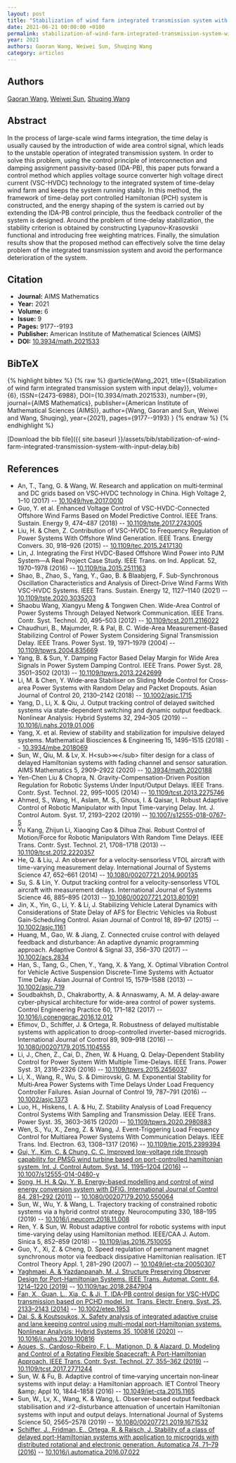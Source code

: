 ```yaml
---
layout: post
title: "Stabilization of wind farm integrated transmission system with input delay"
date: 2021-06-21 00:00:00 +0100
permalink: stabilization-of-wind-farm-integrated-transmission-system-with-input-delay
year: 2021
authors: Gaoran Wang, Weiwei Sun, Shuqing Wang
category: articles
---
```

 
## Authors
[Gaoran Wang](authors/gaoran-wang), [Weiwei Sun](authors/weiwei-sun), [Shuqing Wang](authors/shuqing-wang)
 
## Abstract
In the process of large-scale wind farms integration, the time delay is usually caused by the introduction of wide area control signal, which leads to the unstable operation of integrated transmission system. In order to solve this problem, using the control principle of interconnection and damping assignment passivity-based (IDA-PB), this paper puts forward a control method which applies voltage source converter high voltage direct current (VSC-HVDC) technology to the integrated system of time-delay wind farm and keeps the system running stably. In this method, the framework of time-delay port controlled Hamiltonian (PCH) system is constructed, and the energy shaping of the system is carried out by extending the IDA-PB control principle, thus the feedback controller of the system is designed. Around the problem of time-delay stabilization, the stability criterion is obtained by constructing Lyapunov-Krasovskii functional and introducing free weighting matrices. Finally, the simulation results show that the proposed method can effectively solve the time delay problem of the integrated transmission system and avoid the performance deterioration of the system.
 
## Citation
- **Journal:** AIMS Mathematics
- **Year:** 2021
- **Volume:** 6
- **Issue:** 9
- **Pages:** 9177--9193
- **Publisher:** American Institute of Mathematical Sciences (AIMS)
- **DOI:** [10.3934/math.2021533](https://doi.org/10.3934/math.2021533)
 
## BibTeX
{% highlight bibtex %}
{% raw %}
@article{Wang_2021,
  title={{Stabilization of wind farm integrated transmission system with input delay}},
  volume={6},
  ISSN={2473-6988},
  DOI={10.3934/math.2021533},
  number={9},
  journal={AIMS Mathematics},
  publisher={American Institute of Mathematical Sciences (AIMS)},
  author={Wang, Gaoran and Sun, Weiwei and Wang, Shuqing},
  year={2021},
  pages={9177--9193}
}
{% endraw %}
{% endhighlight %}
 
[Download the bib file]({{ site.baseurl }}/assets/bib/stabilization-of-wind-farm-integrated-transmission-system-with-input-delay.bib)
 
## References
- An, T., Tang, G. & Wang, W. Research and application on multi‐terminal and DC grids based on VSC‐HVDC technology in China. High Voltage 2, 1–10 (2017) -- [10.1049/hve.2017.0010](https://doi.org/10.1049/hve.2017.0010)
- Guo, Y. et al. Enhanced Voltage Control of VSC-HVDC-Connected Offshore Wind Farms Based on Model Predictive Control. IEEE Trans. Sustain. Energy 9, 474–487 (2018) -- [10.1109/tste.2017.2743005](https://doi.org/10.1109/tste.2017.2743005)
- Liu, H. & Chen, Z. Contribution of VSC-HVDC to Frequency Regulation of Power Systems With Offshore Wind Generation. IEEE Trans. Energy Convers. 30, 918–926 (2015) -- [10.1109/tec.2015.2417130](https://doi.org/10.1109/tec.2015.2417130)
- Lin, J. Integrating the First HVDC-Based Offshore Wind Power into PJM System—A Real Project Case Study. IEEE Trans. on Ind. Applicat. 52, 1970–1978 (2016) -- [10.1109/tia.2015.2511163](https://doi.org/10.1109/tia.2015.2511163)
- Shao, B., Zhao, S., Yang, Y., Gao, B. & Blaabjerg, F. Sub-Synchronous Oscillation Characteristics and Analysis of Direct-Drive Wind Farms With VSC-HVDC Systems. IEEE Trans. Sustain. Energy 12, 1127–1140 (2021) -- [10.1109/tste.2020.3035203](https://doi.org/10.1109/tste.2020.3035203)
- Shaobu Wang, Xiangyu Meng & Tongwen Chen. Wide-Area Control of Power Systems Through Delayed Network Communication. IEEE Trans. Contr. Syst. Technol. 20, 495–503 (2012) -- [10.1109/tcst.2011.2116022](https://doi.org/10.1109/tcst.2011.2116022)
- Chaudhuri, B., Majumder, R. & Pal, B. C. Wide-Area Measurement-Based Stabilizing Control of Power System Considering Signal Transmission Delay. IEEE Trans. Power Syst. 19, 1971–1979 (2004) -- [10.1109/tpwrs.2004.835669](https://doi.org/10.1109/tpwrs.2004.835669)
- Yang, B. & Sun, Y. Damping Factor Based Delay Margin for Wide Area Signals in Power System Damping Control. IEEE Trans. Power Syst. 28, 3501–3502 (2013) -- [10.1109/tpwrs.2013.2242699](https://doi.org/10.1109/tpwrs.2013.2242699)
- Li, M. & Chen, Y. Wide‐area Stabiliser on Sliding Mode Control for Cross‐area Power Systems with Random Delay and Packet Dropouts. Asian Journal of Control 20, 2130–2142 (2018) -- [10.1002/asjc.1715](https://doi.org/10.1002/asjc.1715)
- Yang, D., Li, X. & Qiu, J. Output tracking control of delayed switched systems via state-dependent switching and dynamic output feedback. Nonlinear Analysis: Hybrid Systems 32, 294–305 (2019) -- [10.1016/j.nahs.2019.01.006](https://doi.org/10.1016/j.nahs.2019.01.006)
- Yang, X. et al. Review of stability and stabilization for impulsive delayed systems. Mathematical Biosciences &amp; Engineering 15, 1495–1515 (2018) -- [10.3934/mbe.2018069](https://doi.org/10.3934/mbe.2018069)
- Sun, W., Qiu, M. & Lv, X. H&lt;sub&gt;∞&lt;/sub&gt; filter design for a class of delayed Hamiltonian systems with fading channel and sensor saturation. AIMS Mathematics 5, 2909–2922 (2020) -- [10.3934/math.2020188](https://doi.org/10.3934/math.2020188)
- Yen-Chen Liu & Chopra, N. Gravity-Compensation-Driven Position Regulation for Robotic Systems Under Input/Output Delays. IEEE Trans. Contr. Syst. Technol. 22, 995–1005 (2014) -- [10.1109/tcst.2013.2275746](https://doi.org/10.1109/tcst.2013.2275746)
- Ahmed, S., Wang, H., Aslam, M. S., Ghous, I. & Qaisar, I. Robust Adaptive Control of Robotic Manipulator with Input Time-varying Delay. Int. J. Control Autom. Syst. 17, 2193–2202 (2019) -- [10.1007/s12555-018-0767-5](https://doi.org/10.1007/s12555-018-0767-5)
- Yu Kang, Zhijun Li, Xiaoqing Cao & Dihua Zhai. Robust Control of Motion/Force for Robotic Manipulators With Random Time Delays. IEEE Trans. Contr. Syst. Technol. 21, 1708–1718 (2013) -- [10.1109/tcst.2012.2220357](https://doi.org/10.1109/tcst.2012.2220357)
- He, Q. & Liu, J. An observer for a velocity-sensorless VTOL aircraft with time-varying measurement delay. International Journal of Systems Science 47, 652–661 (2014) -- [10.1080/00207721.2014.900135](https://doi.org/10.1080/00207721.2014.900135)
- Su, S. & Lin, Y. Output tracking control for a velocity-sensorless VTOL aircraft with measurement delays. International Journal of Systems Science 46, 885–895 (2013) -- [10.1080/00207721.2013.801091](https://doi.org/10.1080/00207721.2013.801091)
- Jin, X., Yin, G., Li, Y. & Li, J. Stabilizing Vehicle Lateral Dynamics with Considerations of State Delay of AFS for Electric Vehicles via Robust Gain‐Scheduling Control. Asian Journal of Control 18, 89–97 (2015) -- [10.1002/asjc.1161](https://doi.org/10.1002/asjc.1161)
- Huang, M., Gao, W. & Jiang, Z. Connected cruise control with delayed feedback and disturbance: An adaptive dynamic programming approach. Adaptive Control &amp; Signal 33, 356–370 (2017) -- [10.1002/acs.2834](https://doi.org/10.1002/acs.2834)
- Han, S., Tang, G., Chen, Y., Yang, X. & Yang, X. Optimal Vibration Control for Vehicle Active Suspension Discrete‐Time Systems with Actuator Time Delay. Asian Journal of Control 15, 1579–1588 (2013) -- [10.1002/asjc.719](https://doi.org/10.1002/asjc.719)
- Soudbakhsh, D., Chakrabortty, A. & Annaswamy, A. M. A delay-aware cyber-physical architecture for wide-area control of power systems. Control Engineering Practice 60, 171–182 (2017) -- [10.1016/j.conengprac.2016.12.012](https://doi.org/10.1016/j.conengprac.2016.12.012)
- Efimov, D., Schiffer, J. & Ortega, R. Robustness of delayed multistable systems with application to droop-controlled inverter-based microgrids. International Journal of Control 89, 909–918 (2016) -- [10.1080/00207179.2015.1104555](https://doi.org/10.1080/00207179.2015.1104555)
- Li, J., Chen, Z., Cai, D., Zhen, W. & Huang, Q. Delay-Dependent Stability Control for Power System With Multiple Time-Delays. IEEE Trans. Power Syst. 31, 2316–2326 (2016) -- [10.1109/tpwrs.2015.2456037](https://doi.org/10.1109/tpwrs.2015.2456037)
- Li, X., Wang, R., Wu, S. & Dimirovski, G. M. Exponential Stability for Multi‐Area Power Systems with Time Delays Under Load Frequency Controller Failures. Asian Journal of Control 19, 787–791 (2016) -- [10.1002/asjc.1373](https://doi.org/10.1002/asjc.1373)
- Luo, H., Hiskens, I. A. & Hu, Z. Stability Analysis of Load Frequency Control Systems With Sampling and Transmission Delay. IEEE Trans. Power Syst. 35, 3603–3615 (2020) -- [10.1109/tpwrs.2020.2980883](https://doi.org/10.1109/tpwrs.2020.2980883)
- Wen, S., Yu, X., Zeng, Z. & Wang, J. Event-Triggering Load Frequency Control for Multiarea Power Systems With Communication Delays. IEEE Trans. Ind. Electron. 63, 1308–1317 (2016) -- [10.1109/tie.2015.2399394](https://doi.org/10.1109/tie.2015.2399394)
- [Gui, Y., Kim, C. & Chung, C. C. Improved low-voltage ride through capability for PMSG wind turbine based on port-controlled hamiltonian system. Int. J. Control Autom. Syst. 14, 1195–1204 (2016)](improved-low-voltage-ride-through-capability-for-pmsg-wind-turbine-based-on-port-controlled-hamiltonian-system) -- [10.1007/s12555-014-0480-y](https://doi.org/10.1007/s12555-014-0480-y)
- [Song, H. H. & Qu, Y. B. Energy-based modelling and control of wind energy conversion system with DFIG. International Journal of Control 84, 281–292 (2011)](energy-based-modelling-and-control-of-wind-energy-conversion-system-with-dfig) -- [10.1080/00207179.2010.550064](https://doi.org/10.1080/00207179.2010.550064)
- Sun, W., Wu, Y. & Wang, L. Trajectory tracking of constrained robotic systems via a hybrid control strategy. Neurocomputing 330, 188–195 (2019) -- [10.1016/j.neucom.2018.11.008](https://doi.org/10.1016/j.neucom.2018.11.008)
- Ren, Y. & Sun, W. Robust adaptive control for robotic systems with input time-varying delay using Hamiltonian method. IEEE/CAA J. Autom. Sinica 5, 852–859 (2018) -- [10.1109/jas.2016.7510055](https://doi.org/10.1109/jas.2016.7510055)
- Guo, Y., Xi, Z. & Cheng, D. Speed regulation of permanent magnet synchronous motor via feedback dissipative Hamiltonian realisation. IET Control Theory Appl. 1, 281–290 (2007) -- [10.1049/iet-cta:20050307](https://doi.org/10.1049/iet-cta:20050307)
- [Yaghmaei, A. & Yazdanpanah, M. J. Structure Preserving Observer Design for Port-Hamiltonian Systems. IEEE Trans. Automat. Contr. 64, 1214–1220 (2019)](structure-preserving-observer-design-for-port-hamiltonian-systems) -- [10.1109/tac.2018.2847904](https://doi.org/10.1109/tac.2018.2847904)
- [Fan, X., Guan, L., Xia, C. & Ji, T. IDA-PB control design for VSC-HVDC transmission based on PCHD model. Int. Trans. Electr. Energ. Syst. 25, 2133–2143 (2014)](ida-pb-control-design-for-vsc-hvdc-transmission-based-on-pchd-model) -- [10.1002/etep.1953](https://doi.org/10.1002/etep.1953)
- [Dai, S. & Koutsoukos, X. Safety analysis of integrated adaptive cruise and lane keeping control using multi-modal port-Hamiltonian systems. Nonlinear Analysis: Hybrid Systems 35, 100816 (2020)](safety-analysis-of-integrated-adaptive-cruise-and-lane-keeping-control-using-multi-modal-port-hamiltonian-systems) -- [10.1016/j.nahs.2019.100816](https://doi.org/10.1016/j.nahs.2019.100816)
- [Aoues, S., Cardoso-Ribeiro, F. L., Matignon, D. & Alazard, D. Modeling and Control of a Rotating Flexible Spacecraft: A Port-Hamiltonian Approach. IEEE Trans. Contr. Syst. Technol. 27, 355–362 (2019)](modeling-and-control-of-a-rotating-flexible-spacecraft-a-port-hamiltonian-approach) -- [10.1109/tcst.2017.2771244](https://doi.org/10.1109/tcst.2017.2771244)
- Sun, W. & Fu, B. Adaptive control of time‐varying uncertain non‐linear systems with input delay: a Hamiltonian approach. IET Control Theory &amp;amp; Appl 10, 1844–1858 (2016) -- [10.1049/iet-cta.2015.1165](https://doi.org/10.1049/iet-cta.2015.1165)
- Sun, W., Lv, X., Wang, K. & Wang, L. Observer-based output feedback stabilisation and ℒ2-disturbance attenuation of uncertain Hamiltonian systems with input and output delays. International Journal of Systems Science 50, 2565–2578 (2019) -- [10.1080/00207721.2019.1671532](https://doi.org/10.1080/00207721.2019.1671532)
- [Schiffer, J., Fridman, E., Ortega, R. & Raisch, J. Stability of a class of delayed port-Hamiltonian systems with application to microgrids with distributed rotational and electronic generation. Automatica 74, 71–79 (2016)](stability-of-a-class-of-delayed-port-hamiltonian-systems-with-application-to-microgrids-with-distributed-rotational-and-electronic-generation) -- [10.1016/j.automatica.2016.07.022](https://doi.org/10.1016/j.automatica.2016.07.022)

